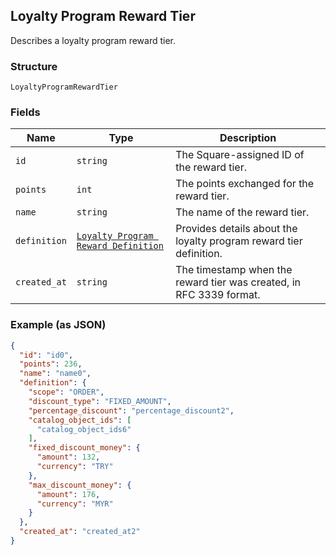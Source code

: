 ## Loyalty Program Reward Tier

Describes a loyalty program reward tier.

### Structure

`LoyaltyProgramRewardTier`

### Fields

| Name | Type | Description |
|  --- | --- | --- |
| `id` | `string` | The Square-assigned ID of the reward tier. |
| `points` | `int` | The points exchanged for the reward tier. |
| `name` | `string` | The name of the reward tier. |
| `definition` | [`Loyalty Program Reward Definition`](/doc/models/loyalty-program-reward-definition.md) | Provides details about the loyalty program reward tier definition. |
| `created_at` | `string` | The timestamp when the reward tier was created, in RFC 3339 format. |

### Example (as JSON)

```json
{
  "id": "id0",
  "points": 236,
  "name": "name0",
  "definition": {
    "scope": "ORDER",
    "discount_type": "FIXED_AMOUNT",
    "percentage_discount": "percentage_discount2",
    "catalog_object_ids": [
      "catalog_object_ids6"
    ],
    "fixed_discount_money": {
      "amount": 132,
      "currency": "TRY"
    },
    "max_discount_money": {
      "amount": 176,
      "currency": "MYR"
    }
  },
  "created_at": "created_at2"
}
```

